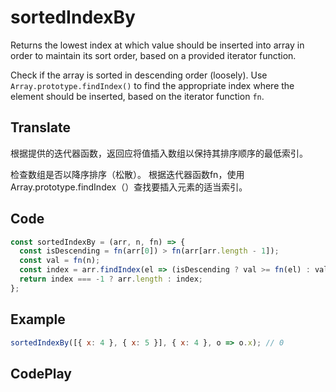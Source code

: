 # sortedIndexBy

Returns the lowest index at which value should be inserted into array in order to maintain its sort order, based on a provided iterator function.

Check if the array is sorted in descending order (loosely).
Use `Array.prototype.findIndex()` to find the appropriate index where the element should be inserted, based on the iterator function `fn`.

## Translate

根据提供的迭代器函数，返回应将值插入数组以保持其排序顺序的最低索引。

检查数组是否以降序排序（松散）。
根据迭代器函数fn，使用Array.prototype.findIndex（）查找要插入元素的适当索引。

## Code

```js
const sortedIndexBy = (arr, n, fn) => {
  const isDescending = fn(arr[0]) > fn(arr[arr.length - 1]);
  const val = fn(n);
  const index = arr.findIndex(el => (isDescending ? val >= fn(el) : val <= fn(el)));
  return index === -1 ? arr.length : index;
};
```

## Example

```js
sortedIndexBy([{ x: 4 }, { x: 5 }], { x: 4 }, o => o.x); // 0
```

## CodePlay

<template>
  <code-play codeplay-id="" />
</template>
